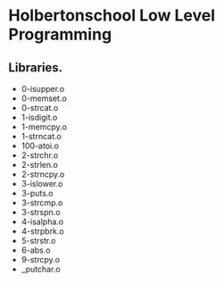 # Holbertonschool Low Level Programming 

## Libraries.

- 0-isupper.o
- 0-memset.o
- 0-strcat.o
- 1-isdigit.o
- 1-memcpy.o
- 1-strncat.o
- 100-atoi.o
- 2-strchr.o
- 2-strlen.o
- 2-strncpy.o
- 3-islower.o
- 3-puts.o
- 3-strcmp.o
- 3-strspn.o
- 4-isalpha.o
- 4-strpbrk.o
- 5-strstr.o
- 6-abs.o
- 9-strcpy.o
- _putchar.o
